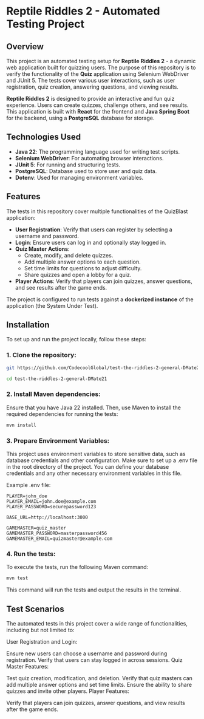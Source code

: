 # Reptile Riddles 2 - Automated Testing Project

## Overview

This project is an automated testing setup for **Reptile Riddles 2** - a dynamic web application built for quizzing users. The purpose of this repository is to verify the functionality of the **Quiz** application using Selenium WebDriver and JUnit 5. The tests cover various user interactions, such as user registration, quiz creation, answering questions, and viewing results.

**Reptile Riddles 2** is designed to provide an interactive and fun quiz experience. Users can create quizzes, challenge others, and see results. This application is built with **React** for the frontend and **Java Spring Boot** for the backend, using a **PostgreSQL** database for storage.

## Technologies Used

- **Java 22**: The programming language used for writing test scripts.
- **Selenium WebDriver**: For automating browser interactions.
- **JUnit 5**: For running and structuring tests.
- **PostgreSQL**: Database used to store user and quiz data.
- **Dotenv**: Used for managing environment variables.

## Features

The tests in this repository cover multiple functionalities of the QuizBlast application:

- **User Registration**: Verify that users can register by selecting a username and password.
- **Login**: Ensure users can log in and optionally stay logged in.
- **Quiz Master Actions**:
  - Create, modify, and delete quizzes.
  - Add multiple answer options to each question.
  - Set time limits for questions to adjust difficulty.
  - Share quizzes and open a lobby for a quiz.
- **Player Actions**: Verify that players can join quizzes, answer questions, and see results after the game ends.
  
The project is configured to run tests against a **dockerized instance** of the application (the System Under Test).

## Installation

To set up and run the project locally, follow these steps:

### 1. Clone the repository:

```bash
git https://github.com/CodecoolGlobal/test-the-riddles-2-general-DMate21
```
```bash
cd test-the-riddles-2-general-DMate21
```

### 2. Install Maven dependencies:

Ensure that you have Java 22 installed. Then, use Maven to install the required dependencies for running the tests:

```bash
mvn install
```

### 3. Prepare Environment Variables:
This project uses environment variables to store sensitive data, such as database credentials and other configuration. Make sure to set up a .env file in the root directory of the project. You can define your database credentials and any other necessary environment variables in this file.

Example .env file:

```
PLAYER=john_doe
PLAYER_EMAIL=john.doe@example.com
PLAYER_PASSWORD=securepassword123

BASE_URL=http://localhost:3000

GAMEMASTER=quiz_master
GAMEMASTER_PASSWORD=masterpassword456
GAMEMASTER_EMAIL=quizmaster@example.com
```

### 4. Run the tests:
To execute the tests, run the following Maven command:

```bash
mvn test
```
This command will run the tests and output the results in the terminal.

## Test Scenarios

The automated tests in this project cover a wide range of functionalities, including but not limited to:

User Registration and Login:

Ensure new users can choose a username and password during registration.
Verify that users can stay logged in across sessions.
Quiz Master Features:

Test quiz creation, modification, and deletion.
Verify that quiz masters can add multiple answer options and set time limits.
Ensure the ability to share quizzes and invite other players.
Player Features:

Verify that players can join quizzes, answer questions, and view results after the game ends.